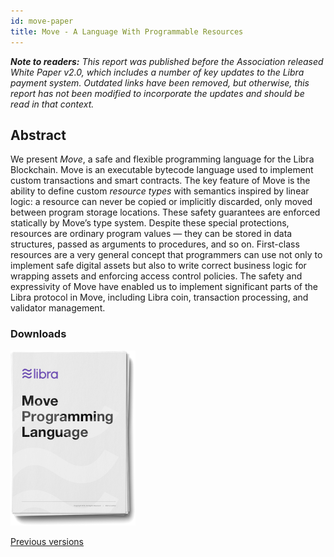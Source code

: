 ```yaml
---
id: move-paper
title: Move - A Language With Programmable Resources
---
```


_**Note to readers:** This report was published before the Association released White Paper v2.0, which includes a number of key updates to the Libra payment system. Outdated links have been removed, but otherwise, this report has not been modified to incorporate the updates and should be read in that context._

## Abstract

We present _Move_, a safe and flexible programming language for the Libra Blockchain. Move is an executable bytecode language used to implement custom transactions and smart contracts. The key feature of Move is the ability to define custom _resource types_ with semantics inspired by linear logic: a resource can never be copied or implicitly discarded, only moved between program storage locations. These safety guarantees are enforced statically by Move’s type system. Despite these special protections, resources are ordinary program values — they can be stored in data structures, passed as arguments to procedures, and so on. First-class resources are a very general concept that programmers can use not only to implement safe digital assets but also to write correct business logic for wrapping assets and enforcing access control policies. The safety and expressivity of Move have enabled us to implement significant parts of the Libra protocol in Move, including Libra coin, transaction processing, and validator management.

### Downloads

<p>
  <a href="/docs/assets/papers/libra-move-a-language-with-programmable-resources/2020-05-26.pdf">
    <img src="/docs/assets/illustrations/move-language-pdf.png" alt="Move: A Language With Programmable Resources PDF Download" />
  </a>
</p>

<a href="/papers">Previous versions</a>
